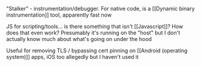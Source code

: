 "Stalker" - instrumentation/debugger. For native code, is a [[Dynamic binary instrumentation]] tool, apparently fast now

JS for scripting/tools... is there something that isn't [[Javascript]]? How does that even work? Presumably it's running on the "host" but I don't actually know much about what's going on under the hood

Useful for removing TLS / bypassing cert pinning on [[Android (operating system)]] apps, iOS too allegedly but I haven't used it